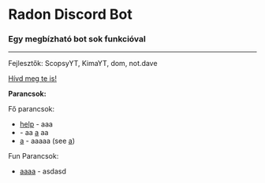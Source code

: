 # Radon Discord Bot

### Egy megbízható bot sok funkcióval

---

Fejlesztők: ScopsyYT, KimaYT, dom, not.dave

<a href="http://invite.radonbot.tk">Hívd meg te is!</a>

**Parancsok:**

Fő parancsok:
- [help]() - aaa
- []() - aa [a](aaas) aa
- [a]() - aaaaa (see [a](aaaa))

Fun Parancsok:

- [aaaa](asdasdasb) - asdasd
